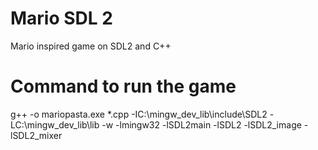 # Mario SDL 2
 Mario inspired game on SDL2 and C++
# Command to run the game
g++ -o mariopasta.exe *.cpp -IC:\mingw_dev_lib\include\SDL2 -LC:\mingw_dev_lib\lib -w -lmingw32 -lSDL2main -lSDL2 -lSDL2_image -lSDL2_mixer
